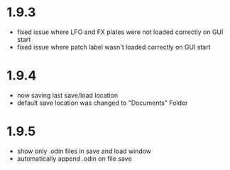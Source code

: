 # 1.9.3
- fixed issue where LFO and FX plates were not loaded correctly on GUI start
- fixed issue where patch label wasn't loaded correctly on GUI start
# 1.9.4
- now saving last save/load location
- default save location was changed to "Documents" Folder
# 1.9.5
- show only .odin files in save and load window
- automatically append .odin on file save